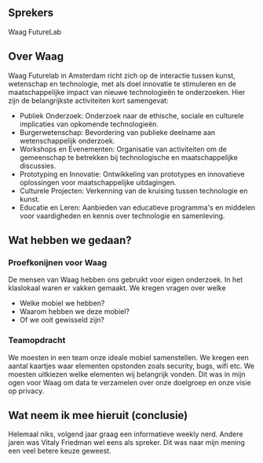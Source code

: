 ## Sprekers

Waag FutureLab

## Over Waag

Waag Futurelab in Amsterdam richt zich op de interactie tussen kunst, wetenschap en technologie, met als doel innovatie te stimuleren en de maatschappelijke impact van nieuwe technologieën te onderzoeken. Hier zijn de belangrijkste activiteiten kort samengevat:

-   Publiek Onderzoek: Onderzoek naar de ethische, sociale en culturele implicaties van opkomende technologieën.
-   Burgerwetenschap: Bevordering van publieke deelname aan wetenschappelijk onderzoek.
-   Workshops en Evenementen: Organisatie van activiteiten om de gemeenschap te betrekken bij technologische en maatschappelijke discussies.
-   Prototyping en Innovatie: Ontwikkeling van prototypes en innovatieve oplossingen voor maatschappelijke uitdagingen.
-   Culturele Projecten: Verkenning van de kruising tussen technologie en kunst.
-   Educatie en Leren: Aanbieden van educatieve programma's en middelen voor vaardigheden en kennis over technologie en samenleving.

## Wat hebben we gedaan?

### Proefkonijnen voor Waag

De mensen van Waag hebben ons gebruikt voor eigen onderzoek. In het klaslokaal waren er vakken gemaakt. We kregen vragen over welke

-   Welke mobiel we hebben?
-   Waarom hebben we deze mobiel?
-   Of we ooit gewisseld zijn?

### Teamopdracht

We moesten in een team onze ideale mobiel samenstellen. We kregen een aantal kaartjes waar elementen opstonden zoals security, bugs, wifi etc. We moesten uitkiezen welke elementen wij belangrijk vonden. Dit was in mijn ogen voor Waag om data te verzamelen over onze doelgroep en onze visie op privacy.

## Wat neem ik mee hieruit (conclusie)

Helemaal niks, volgend jaar graag een informatieve weekly nerd. Andere jaren was Vitaly Friedman wel eens als spreker. Dit was naar mijn mening een veel betere keuze geweest.
